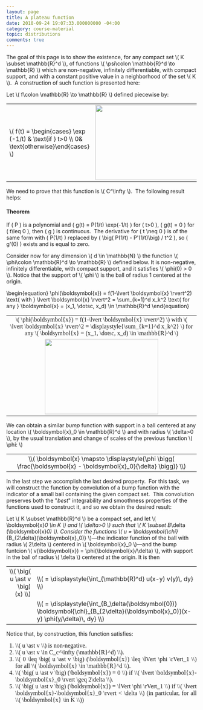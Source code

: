 ```yaml
---
layout: page
title: A plateau function
date: 2010-09-24 19:07:33.000000000 -04:00
category: course-material
topic: distributions
comments: true
---
```


The goal of this page is to show the existence, for any compact set <span>\\( K \subset \mathbb{R}^d \\)</span>, of functions <span>\\( \psi\colon \mathbb{R}^d \to \mathbb{R} \\)</span> which are non-negative, infinitely differentiable, with compact support, and with a constant positive value in a neighborhood of the set <span>\\( K \\)</span>.  A construction of such function is presented here:

Let <span>\\( f\colon \mathbb{R} \to \mathbb{R} \\)</span> defined piecewise by:

<table style="border-width:0;margin-left:auto; margin-right:auto;">
<tbody>
<tr>
<td style="vertical-align:middle;border-width:0;">\( f(t) = \begin{cases} \exp (-1/t) & \text{if } t>0 \\ 0&  \text{otherwise}\end{cases} \)</span></td>
<td style="border-width:0;"><a href="http://blancosilva.files.wordpress.com/2010/09/msp106919cacf0cih9fhe3f00002cc7h1746c29gf70.gif"><img class="aligncenter size-full wp-image-409" title="MSP106919cacf0cih9fhe3f00002cc7h1746c29gf70" src="https://blancosilva.files.wordpress.com/2010/09/msp106919cacf0cih9fhe3f00002cc7h1746c29gf70.gif?w=595" alt="" width="300" height="199" /></a></td>
</tr>
</tbody>
</table>

We need to prove that this function is <span>\\( C^\infty \\)</span>.  The following result helps:

<div class="well">
<h4>Theorem</h4>

If \( P \) is a polynomial and \( g(t) = P(1/t) \exp(-1/t) \) for \( t>0 \), \( g(t) = 0 \) for \( t\leq 0 \), then \( g \) is continuous.  The derivative for \( t \neq 0 \) is of the same form with \( P(1/t) \) replaced by \( \big( P(1/t) - P'(1/t)\big) / t^2 \), so \( g'(0) \) exists and is equal to zero.
</div>

Consider now for any dimension <span>\\( d \in \mathbb{N} \\)</span> the function <span>\\( \phi\colon \mathbb{R}^d \to \mathbb{R} \\)</span> defined below.  It is non-negative, infinitely differentiable, with compact support, and it satisfies <span>\\( \phi(0) > 0 \\)</span>. Notice that the support of <span>\\( \phi \\)</span> is the ball of radius 1 centered at the origin.

<div>
	\begin{equation}
	\phi(\boldsymbol{x}) = f(1-\lvert \boldsymbol{x} \rvert^2) \text{ with } \lvert \boldsymbol{x} \rvert^2 = \sum_{k=1}^d x_k^2 \text{ for any } \boldsymbol{x} = (x_1, \dotsc, x_d) \in \mathbb{R}^d
	\end{equation}
</div>

<table style="width:100%;border-width:0;">
<tbody>
<tr>
<td style="text-align:center;vertical-align:middle;font-family:modern;font-size:12pt;border-width:0;">\( \phi(\boldsymbol{x}) = f(1-\lvert \boldsymbol{x} \rvert^2) \) with \( \lvert \boldsymbol{x} \rvert^2 = \displaystyle{\sum_{k=1}^d x_k^2} \) for any \( \boldsymbol{x} = (x_1, \dotsc, x_d) \in \mathbb{R}^d \)</td>
</tr>
<tr>
<td style="text-align:center;border-width:0;"><a href="http://blancosilva.files.wordpress.com/2010/09/msp115219cacg2fefhc1ec000005dgd99c5gc5icefd.gif"><img src="https://blancosilva.files.wordpress.com/2010/09/msp115219cacg2fefhc1ec000005dgd99c5gc5icefd.gif?w=595" alt="" width="300" height="199" /></a></td>
</tr>
</tbody>
</table>

We can obtain a similar <em>bump</em> function with support in a ball centered at any location <span>\\( \boldsymbol{x}_0 \in \mathbb{R}^d \\)</span> and with radius <span>\\( \delta>0 \\)</span>, by the usual translation and change of scales of the previous function <span>\\( \phi: \\)</span>

<table style="border:0;width:100%;">
<tbody>
<tr>
<td style="vertical-align:middle;text-align:center;border-width:0;"><span>\\( \boldsymbol{x} \mapsto \displaystyle{\phi \bigg( \frac{\boldsymbol{x} - \boldsymbol{x}_0}{\delta} \bigg)} \\)</span></td>
</tr>
</tbody>
</table>

In the last step we accomplish the last desired property.  For this task, we will construct the function by convolution of a bump function with the indicator of a small ball containing the given compact set.  This convolution preserves both the "<em>best</em>" integrability and smoothness properties of the functions used to construct it, and so we obtain the desired result:

Let <span>\\( K \subset \mathbb{R}^d \\)</span> be a compact set, and let <span>\\( \boldsymbol{x}_0 \in K \\)</span> and <span>\\( \delta>0 \\)</span> such that <span>\\( K \subset B_\delta (\boldsymbol{x}_0) \\)</span>. Consider the functions <span>\\( u = \boldsymbol{\chi}_{B_{2\delta}(\boldsymbol{x}_0)} \\)</span>—the indicator function of the ball with radius <span>\\( 2\delta \\)</span> centered in <span>\\( \boldsymbol{x}_0 \\)</span>—and the bump funtcion <span>\\( v(\boldsymbol{x}) = \phi(\boldsymbol{x}/\delta) \\)</span>, with support in the ball of radius <span>\\( \delta \\)</span> centered at the origin.  It is then

<table style="width:100%;border-width:0;">
<tbody>
<tr>
<td style="text-align:right;vertical-align:middle;border-width:0;"><span>\\( \big( u \ast v \big) (x) \\)</span></td>
<td style="text-align:left;border-width:0;"><span>\\( = \displaystyle{\int_{\mathbb{R}^d} u(x-y) v(y)\, dy} \\)</span></td>
</tr>
<tr>
<td style="border-width:0;"></td>
<td style="text-align:left;border-width:0;"><span>\\( = \displaystyle{\int_{B_\delta(\boldsymbol{0})} \boldsymbol{\chi}_{B_{2\delta}(\boldsymbol{x}_0)}(x-y) \phi(y/\delta)\, dy} \\)</span></td>
</tr>
</tbody>
</table>

Notice that, by construction, this function satisfies:
<ol>
<li style="text-align:justify;font-family:modern;font-size:12pt;"><span>\\( u \ast v \\)</span> is non-negative.</li>
<li style="text-align:justify;font-family:modern;font-size:12pt;"><span>\\( u \ast v \in C_c^\infty (\mathbb{R}^d) \\)</span>.</li>
<li style="text-align:justify;font-family:modern;font-size:12pt;"><span>\\( 0 \leq \big( u \ast v \big) (\boldsymbol{x}) \leq \lVert \phi \rVert_1 \\)</span> for all <span>\\( \boldsymbol{x} \in \mathbb{R}^d \\)</span>.</li>
<li style="text-align:justify;font-family:modern;font-size:12pt;"><span>\\( \big( u \ast v \big) (\boldsymbol{x}) = 0 \\)</span> if <span>\\( \lvert \boldsymbol{x}-\boldsymbol{x}_0 \rvert \geq 2\delta \\)</span>.</li>
<li style="text-align:justify;font-family:modern;font-size:12pt;"><span>\\( \big( u \ast v \big) (\boldsymbol{x}) = \lVert \phi \rVert_1 \\)</span> if <span>\\( \lvert \boldsymbol{x}-\boldsymbol{x}_0 \rvert &lt; \delta \\)</span> (in particular, for all <span>\\( \boldsymbol{x} \in K \\)</span>)</li>
</ol>
